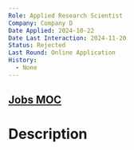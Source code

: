 ```yaml
---
Role: Applied Research Scientist
Company: Company D
Date Applied: 2024-10-22
Date Last Interaction: 2024-11-20
Status: Rejected
Last Round: Online Application
History:
  - None
---
```

## [Jobs MOC](Jobs%20MOC.md)
# Description